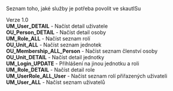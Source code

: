 Seznam toho, jaké služby je potřeba povolit ve skautISu

Verze 1.0
<br>
<b>UM_User_DETAIL</b> - Načíst detail uživatele
<br>
<b>OU_Person_DETAIL</b> - Načíst detail osoby
<br>
<b>UM_Role_ALL</b> - Načíst seznam rolí
<br>
<b>OU_Unit_ALL</b> - Načíst seznam jednotek
<br>
<b>OU_Membership_ALL_Person</b> - Načíst seznam členství osoby
<br>
<b>OU_Unit_DETAIL</b> - Načíst detail jednotky
<br>
<b>UM_Login_UPDATE</b> - Přihlášení na jinou jednotku a roli
<br>
<b>UM_Role_DETAIL</b> - Načíst detail role
<br>
<b>UM_UserRole_ALL_User</b> - Načíst seznam rolí přiřazených uživateli
<br>
<b>UM_User_ALL</b> - Načíst seznam uživatelů
